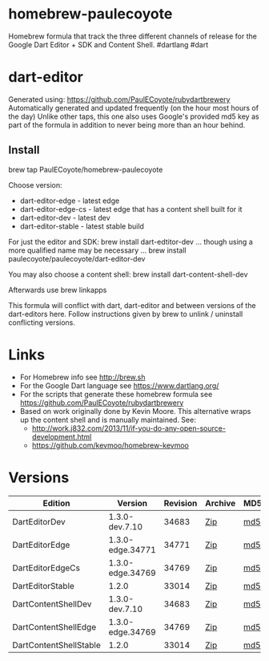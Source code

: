 homebrew-paulecoyote
====================

Homebrew formula that track the three different channels of release for the Google Dart Editor + SDK and Content Shell.  #dartlang #dart

dart-editor
===========

Generated using: https://github.com/PaulECoyote/rubydartbrewery
Automatically generated and updated frequently (on the hour most hours of the day)
Unlike other taps, this one also uses Google's provided md5 key as part of the formula in addition to never being more than an hour behind.

Install
-------
brew tap PaulECoyote/homebrew-paulecoyote

Choose version:
* dart-editor-edge - latest edge
* dart-editor-edge-cs - latest edge that has a content shell built for it
* dart-editor-dev - latest dev
* dart-editor-stable - latest stable build

For just the editor and SDK:
brew install dart-edtitor-dev
... though using a more qualified name may be necessary ...
brew install paulecoyote/paulecoyote/dart-editor-dev

You may also choose a content shell:
brew install dart-content-shell-dev

Afterwards use 
brew linkapps

This formula will conflict with dart, dart-editor and between versions of the dart-editors here.  Follow instructions given by brew to unlink / uninstall conflicting versions.

Links
=====
* For Homebrew info see http://brew.sh
* For the Google Dart language see https://www.dartlang.org/
* For the scripts that generate these homebrew formula see https://github.com/PaulECoyote/rubydartbrewery
* Based on work originally done by Kevin Moore. This alternative wraps up the content shell and is manually maintained.  See: 
    * http://work.j832.com/2013/11/if-you-do-any-open-source-development.html
    * https://github.com/kevmoo/homebrew-kevmoo

Versions
========
| Edition | Version | Revision | Archive | MD5 | Notes |
| ------- | ------- | -------- | ------- | --- | ----- |
| DartEditorDev | 1.3.0-dev.7.10 | 34683 | [Zip](http://storage.googleapis.com/dart-archive/channels/dev/release/34683/editor/darteditor-macos-x64.zip) | [md5](http://storage.googleapis.com/dart-archive/channels/dev/release/34683/editor/darteditor-macos-x64.zip.md5sum) | [Changes](http://storage.googleapis.com/dart-archive/channels/dev/release/latest/changelog.html) |
| DartEditorEdge | 1.3.0-edge.34771 | 34771 | [Zip](http://storage.googleapis.com/dart-archive/channels/be/raw/34771/editor/darteditor-macos-x64.zip) | [md5](http://storage.googleapis.com/dart-archive/channels/be/raw/34771/editor/darteditor-macos-x64.zip.md5sum) | - |
| DartEditorEdgeCs | 1.3.0-edge.34769 | 34769 | [Zip](http://storage.googleapis.com/dart-archive/channels/be/raw/34769/editor/darteditor-macos-x64.zip) | [md5](http://storage.googleapis.com/dart-archive/channels/be/raw/34769/editor/darteditor-macos-x64.zip.md5sum) | - |
| DartEditorStable | 1.2.0 | 33014 | [Zip](http://storage.googleapis.com/dart-archive/channels/stable/release/33014/editor/darteditor-macos-x64.zip) | [md5](http://storage.googleapis.com/dart-archive/channels/stable/release/33014/editor/darteditor-macos-x64.zip.md5sum) | [Changes](http://storage.googleapis.com/dart-archive/channels/stable/release/latest/changelog.html) |
| DartContentShellDev | 1.3.0-dev.7.10 | 34683 | [Zip](http://storage.googleapis.com/dart-archive/channels/dev/release/34683/dartium/content_shell-macos-ia32-release.zip) | [md5](http://storage.googleapis.com/dart-archive/channels/dev/release/34683/dartium/content_shell-macos-ia32-release.zip.md5sum) | - |
| DartContentShellEdge | 1.3.0-edge.34769 | 34769 | [Zip](http://storage.googleapis.com/dart-archive/channels/be/raw/34769/dartium/content_shell-macos-ia32-release.zip) | [md5](http://storage.googleapis.com/dart-archive/channels/be/raw/34769/dartium/content_shell-macos-ia32-release.zip.md5sum) | - |
| DartContentShellStable | 1.2.0 | 33014 | [Zip](http://storage.googleapis.com/dart-archive/channels/stable/release/33014/dartium/content_shell-macos-ia32-release.zip) | [md5](http://storage.googleapis.com/dart-archive/channels/stable/release/33014/dartium/content_shell-macos-ia32-release.zip.md5sum) | - |
